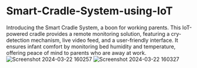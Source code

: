 # Smart-Cradle-System-using-IoT
Introducing the Smart Cradle System, a boon for working parents. This IoT-powered cradle provides a remote monitoring solution, featuring a cry-detection mechanism, live video feed, and a user-friendly interface. It ensures infant comfort by monitoring bed humidity and temperature, offering peace of mind to parents who are away at work.
![Screenshot 2024-03-22 160257](https://github.com/Saisudeep19/Smart-Cradle-System-using-IoT/assets/163833289/fe857061-9867-4761-964d-71a58474355f)
![Screenshot 2024-03-22 160327](https://github.com/Saisudeep19/Smart-Cradle-System-using-IoT/assets/163833289/da0afa74-895b-419a-8f24-1546edbcdeac)
